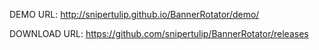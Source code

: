 DEMO URL:
http://snipertulip.github.io/BannerRotator/demo/

DOWNLOAD URL:
https://github.com/snipertulip/BannerRotator/releases
